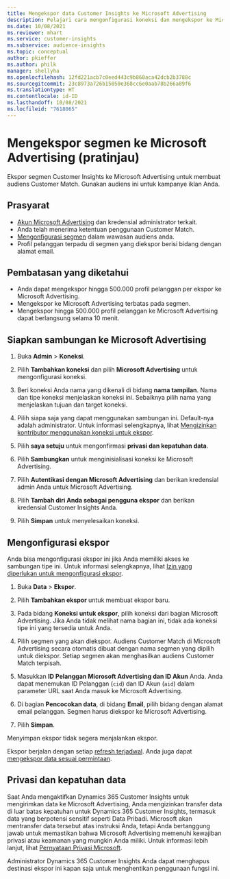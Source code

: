 ```yaml
---
title: Mengekspor data Customer Insights ke Microsoft Advertising
description: Pelajari cara mengonfigurasi koneksi dan mengekspor ke Microsoft Advertising.
ms.date: 10/08/2021
ms.reviewer: mhart
ms.service: customer-insights
ms.subservice: audience-insights
ms.topic: conceptual
author: pkieffer
ms.author: philk
manager: shellyha
ms.openlocfilehash: 12fd221acb7c0eed443c9b860aca42dcb2b3788c
ms.sourcegitcommit: 23c8973a726b15050e368cc6e0aab78b266a89f6
ms.translationtype: HT
ms.contentlocale: id-ID
ms.lasthandoff: 10/08/2021
ms.locfileid: "7618065"
---
```

# <a name="export-segments-to-microsoft-advertising-preview"></a>Mengekspor segmen ke Microsoft Advertising (pratinjau)

Ekspor segmen Customer Insights ke Microsoft Advertising untuk membuat audiens Customer Match. Gunakan audiens ini untuk kampanye iklan Anda.

## <a name="prerequisites"></a>Prasyarat

-   [Akun Microsoft Advertising](https://ads.microsoft.com/) dan kredensial administrator terkait.
-   Anda telah menerima ketentuan penggunaan Customer Match. 
-   [Mengonfigurasi segmen](segments.md) dalam wawasan audiens anda.
-   Profil pelanggan terpadu di segmen yang diekspor berisi bidang dengan alamat email.

## <a name="known-limitations"></a>Pembatasan yang diketahui

- Anda dapat mengekspor hingga 500.000 profil pelanggan per ekspor ke Microsoft Advertising.
- Mengekspor ke Microsoft Advertising terbatas pada segmen.
- Mengekspor hingga 500.000 profil pelanggan ke Microsoft Advertising dapat berlangsung selama 10 menit. 


## <a name="set-up-the-connection-to-microsoft-advertising"></a>Siapkan sambungan ke Microsoft Advertising

1. Buka **Admin** > **Koneksi**.

1. Pilih **Tambahkan koneksi** dan pilih **Microsoft Advertising** untuk mengonfigurasi koneksi.

1. Beri koneksi Anda nama yang dikenali di bidang **nama tampilan**. Nama dan tipe koneksi menjelaskan koneksi ini. Sebaiknya pilih nama yang menjelaskan tujuan dan target koneksi.

1. Pilih siapa saja yang dapat menggunakan sambungan ini. Default-nya adalah administrator. Untuk informasi selengkapnya, lihat [Mengizinkan kontributor menggunakan koneksi untuk ekspor](connections.md#allow-contributors-to-use-a-connection-for-exports).

1. Pilih **saya setuju** untuk mengonfirmasi **privasi dan kepatuhan data**.

1. Pilih **Sambungkan** untuk menginisialisasi koneksi ke Microsoft Advertising.

1. Pilih **Autentikasi dengan Microsoft Advertising** dan berikan kredensial admin Anda untuk Microsoft Advertising.

1. Pilih **Tambah diri Anda sebagai pengguna ekspor** dan berikan kredensial Customer Insights Anda.

1. Pilih **Simpan** untuk menyelesaikan koneksi.

## <a name="configure-an-export"></a>Mengonfigurasi ekspor

Anda bisa mengonfigurasi ekspor ini jika Anda memiliki akses ke sambungan tipe ini. Untuk informasi selengkapnya, lihat [Izin yang diperlukan untuk mengonfigurasi ekspor](export-destinations.md#set-up-a-new-export).

1. Buka **Data** > **Ekspor**.

1. Pilih **Tambahkan ekspor** untuk membuat ekspor baru.

1. Pada bidang **Koneksi untuk ekspor**, pilih koneksi dari bagian Microsoft Advertising. Jika Anda tidak melihat nama bagian ini, tidak ada koneksi tipe ini yang tersedia untuk Anda.

1. Pilih segmen yang akan diekspor. Audiens Customer Match di Microsoft Advertising secara otomatis dibuat dengan nama segmen yang dipilih untuk diekspor. Setiap segmen akan menghasilkan audiens Customer Match terpisah. 

1. Masukkan **ID Pelanggan Microsoft Advertising dan ID Akun** Anda. Anda dapat menemukan ID Pelanggan (`cid`) dan ID Akun (`aid`) dalam parameter URL saat Anda masuk ke Microsoft Advertising.

1. Di bagian **Pencocokan data**, di bidang **Email**, pilih bidang dengan alamat email pelanggan. Segmen harus diekspor ke Microsoft Advertising.

1. Pilih **Simpan**.

Menyimpan ekspor tidak segera menjalankan ekspor.

Ekspor berjalan dengan setiap [refresh terjadwal](system.md#schedule-tab). Anda juga dapat [mengekspor data sesuai permintaan](export-destinations.md#run-exports-on-demand). 


## <a name="data-privacy-and-compliance"></a>Privasi dan kepatuhan data

Saat Anda mengaktifkan Dynamics 365 Customer Insights untuk mengirimkan data ke Microsoft Advertising, Anda mengizinkan transfer data di luar batas kepatuhan untuk Dynamics 365 Customer Insights, termasuk data yang berpotensi sensitif seperti Data Pribadi. Microsoft akan mentransfer data tersebut atas instruksi Anda, tetapi Anda bertanggung jawab untuk memastikan bahwa Microsoft Advertising memenuhi kewajiban privasi atau keamanan yang mungkin Anda miliki. Untuk informasi lebih lanjut, lihat [Pernyataan Privasi Microsoft](https://go.microsoft.com/fwlink/?linkid=396732).

Administrator Dynamics 365 Customer Insights Anda dapat menghapus destinasi ekspor ini kapan saja untuk menghentikan penggunaan fungsi ini.
